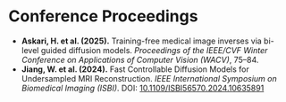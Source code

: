 # Conference Proceedings

* **Askari, H. et al. (2025).** Training-free medical image inverses via bi-level guided diffusion models. *Proceedings of the IEEE/CVF Winter Conference on Applications of Computer Vision (WACV)*, 75–84.
* **Jiang, W. et al. (2024).** Fast Controllable Diffusion Models for Undersampled MRI Reconstruction. *IEEE International Symposium on Biomedical Imaging (ISBI)*. DOI: [10.1109/ISBI56570.2024.10635891](https://doi.org/10.1109/ISBI56570.2024.10635891)